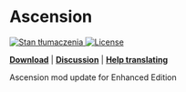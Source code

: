 # Ascension
<a href="https://tra.bgforge.net/projects/infinity-engine/ascension/">
<img src="https://tra.bgforge.net/widgets/infinity-engine/-/ascension/svg-badge.svg" alt="Stan tłumaczenia" />
</a>
<a href="https://creativecommons.org/licenses/by-nc-sa/4.0/">
<img src="https://img.shields.io/badge/license-CC%20BY--NC--SA%204.0-blue.svg" alt="License" />
</a>

[__Download__](https://github.com/BiGWorldProject/Ascension/releases/latest)
 | [__Discussion__](https://www.gibberlings3.net/forums/forum/207-ascension/)
 | [__Help translating__](https://tra.bgforge.net/projects/baldurs-gate/ascension/)

Ascension mod update for Enhanced Edition
